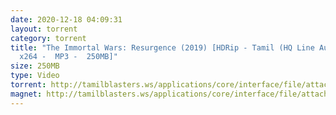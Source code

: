 ```yaml
---
date: 2020-12-18 04:09:31
layout: torrent
category: torrent
title: "The Immortal Wars: Resurgence (2019) [HDRip - Tamil (HQ Line Audio) -
  x264 -  MP3 -  250MB]"
size: 250MB
type: Video
torrent: http://tamilblasters.ws/applications/core/interface/file/attachment.php?id=4980
magnet: http://tamilblasters.ws/applications/core/interface/file/attachment.php?id=4980
---
```

